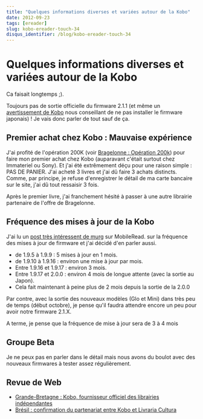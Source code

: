 ```yaml
---
title: "Quelques informations diverses et variées autour de la Kobo"
date: 2012-09-23
tags: [ereader]
slug: kobo-ereader-touch-34
disqus_identifier: /blog/kobo-ereader-touch-34
---
```

# Quelques informations diverses et variées autour de la Kobo

Ca faisait longtemps ;).

Toujours pas de sortie officielle du firmware 2.1.1 (et même un [avertissement de Kobo](http://www.mobileread.com/forums/showthread.php?t=190836) nous conseillant de ne pas installer le firmware japonais) ! Je vais donc parler de tout sauf de ça.

## Premier achat chez Kobo : Mauvaise expérience

J'ai profité de l'opération 200K (voir [Bragelonne : Opération 200k](/blog/bragelonne-operation-200k)) pour faire mon premier achat chez Kobo (auparavant c'était surtout chez Immateriel ou Sony). Et j'ai été extrêmement déçu pour une raison simple : PAS DE PANIER. J'ai acheté 3 livres et j'ai dû faire 3 achats distincts. Comme, par principe, je refuse d'enregistrer le détail de ma carte bancaire sur le site, j'ai dû tout ressaisir 3 fois.

Après le premier livre, j'ai franchement hésité à passer à une autre librairie partenaire de l'offre de Bragelonne.

## Fréquence des mises à jour de la Kobo

J'ai lu un [post très intéressent de murg](http://www.mobileread.com/forums/showpost.php?p=2225107&postcount=46) sur MobileRead. sur la fréquence des mises à jour de firmware et j'ai décidé d'en parler aussi.

* de 1.9.5 à 1.9.9 : 5 mises à jour en 1 mois.
* de 1.9.10 à 1.9.16 : environ une mise à jour par mois.
* Entre 1.9.16 et 1.9.17 : environ 3 mois.
* Entre 1.9.17 et 2.0.0 : environ 4 mois de longue attente (avec la sortie au Japon).
* Cela fait maintenant à peine plus de 2 mois depuis la sortie de la 2.0.0

Par contre, avec la sortie des nouveaux modèles (Glo et Mini) dans très peu de temps (début octobre), je pense qu'il faudra attendre encore un peu pour avoir notre firmware 2.1.X.

A terme, je pense que la fréquence de mise à jour sera de 3 à 4 mois

## Groupe Beta

Je ne peux pas en parler dans le détail mais nous avons du boulot avec des nouveaux firmwares à tester assez régulièrement.

## Revue de Web

* [Grande-Bretagne : Kobo, fournisseur officiel des librairies indépendantes](http://www.actualitte.com/acteurs-numeriques/grande-bretagne-kobo-fournisseur-officiel-des-librairies-inde-36837.htm)
* [Brésil : confirmation du partenariat entre Kobo et Livraria Cultura](http://www.actualitte.com/international/bresil-confirmation-du-partenariat-entre-kobo-et-livraria-cultura-36752.htm)

